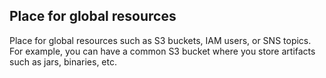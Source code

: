 ## Place for global resources

Place for global resources such as S3 buckets, IAM users, or SNS topics. For example, you can have a common S3 bucket where you store artifacts such as jars, binaries, etc. 